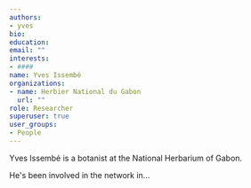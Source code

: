 ```yaml
---
authors:
- yves
bio: 
education:
email: ""
interests:
- ####
name: Yves Issembé
organizations:
- name: Herbier National du Gabon
  url: ""
role: Researcher
superuser: true
user_groups:
- People
---
```


Yves Issembé is a botanist at the National Herbarium of Gabon.

He's been involved in the network in...

 ####
 

